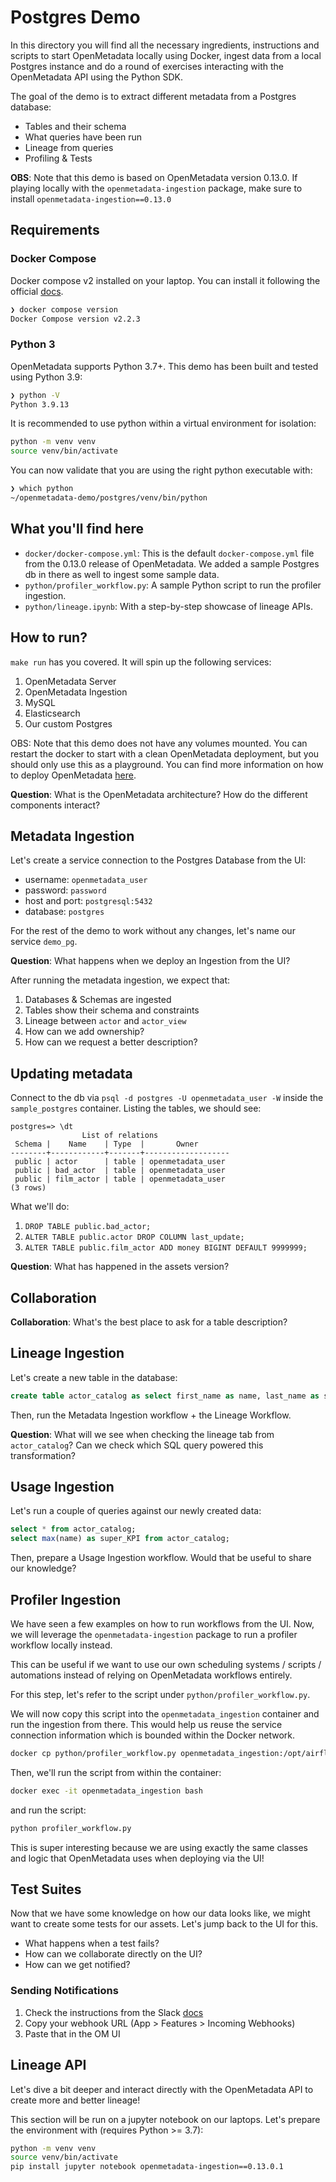 # Postgres Demo

In this directory you will find all the necessary ingredients, instructions and scripts to start OpenMetadata
locally using Docker, ingest data from a local Postgres instance and do a round of exercises interacting with
the OpenMetadata API using the Python SDK.

The goal of the demo is to extract different metadata from a Postgres database:
- Tables and their schema
- What queries have been run
- Lineage from queries
- Profiling & Tests

**OBS**: Note that this demo is based on OpenMetadata version 0.13.0. If playing locally with the `openmetadata-ingestion`
package, make sure to install `openmetadata-ingestion==0.13.0`

## Requirements

### Docker Compose

Docker compose v2 installed on your laptop. You can install it following the official [docs](https://docs.docker.com/compose/install/).

```bash
❯ docker compose version
Docker Compose version v2.2.3
```

### Python 3

OpenMetadata supports Python 3.7+. This demo has been built and tested using Python 3.9:

```bash
❯ python -V
Python 3.9.13
```

It is recommended to use python within a virtual environment for isolation:

```bash
python -m venv venv
source venv/bin/activate
```

You can now validate that you are using the right python executable with:

```bash
❯ which python
~/openmetadata-demo/postgres/venv/bin/python
```

## What you'll find here

- `docker/docker-compose.yml`: This is the default `docker-compose.yml` file from the 0.13.0 release of OpenMetadata. We added
  a sample Postgres db in there as well to ingest some sample data.
- `python/profiler_workflow.py`: A sample Python script to run the profiler ingestion.
- `python/lineage.ipynb`: With a step-by-step showcase of lineage APIs.

## How to run?

`make run` has you covered. It will spin up the following services:

1. OpenMetadata Server
2. OpenMetadata Ingestion
3. MySQL
4. Elasticsearch
5. Our custom Postgres

OBS: Note that this demo does not have any volumes mounted. You can restart the docker to start with a clean
OpenMetadata deployment, but you should only use this as a playground. You can find more information on
how to deploy OpenMetadata [here](https://docs.open-metadata.org/deployment).

**Question**: What is the OpenMetadata architecture? How do the different components interact?

## Metadata Ingestion

Let's create a service connection to the Postgres Database from the UI:
- username: `openmetadata_user`
- password: `password`
- host and port: `postgresql:5432`
- database: `postgres`

For the rest of the demo to work without any changes, let's name our service `demo_pg`.

**Question**: What happens when we deploy an Ingestion from the UI?

After running the metadata ingestion, we expect that:

1. Databases & Schemas are ingested
2. Tables show their schema and constraints
3. Lineage between `actor` and `actor_view`
4. How can we add ownership?
5. How can we request a better description?

## Updating metadata

Connect to the db via `psql -d postgres -U openmetadata_user -W` inside the `sample_postgres` container. Listing
the tables, we should see:

```
postgres=> \dt
                List of relations
 Schema |    Name    | Type  |       Owner
--------+------------+-------+-------------------
 public | actor      | table | openmetadata_user
 public | bad_actor  | table | openmetadata_user
 public | film_actor | table | openmetadata_user
(3 rows)
```

What we'll do:

1. `DROP TABLE public.bad_actor;`
2. `ALTER TABLE public.actor DROP COLUMN last_update;`
3. `ALTER TABLE public.film_actor ADD money BIGINT DEFAULT 9999999;`

**Question**: What has happened in the assets version?

## Collaboration

**Collaboration**: What's the best place to ask for a table description?

## Lineage Ingestion

Let's create a new table in the database:

```sql
create table actor_catalog as select first_name as name, last_name as surname from actor;
```

Then, run the Metadata Ingestion workflow + the Lineage Workflow. 

**Question**: What will we see when checking the lineage tab from `actor_catalog`? Can we check which SQL query 
powered this transformation?

## Usage Ingestion

Let's run a couple of queries against our newly created data:

```sql
select * from actor_catalog;
select max(name) as super_KPI from actor_catalog;
```

Then, prepare a Usage Ingestion workflow. Would that be useful to share our knowledge?

## Profiler Ingestion

We have seen a few examples on how to run workflows from the UI. Now, we will
leverage the `openmetadata-ingestion` package to run a profiler workflow
locally instead.

This can be useful if we want to use our own scheduling systems / scripts / automations
instead of relying on OpenMetadata workflows entirely.

For this step, let's refer to the script under `python/profiler_workflow.py`.

We will now copy this script into the `openmetadata_ingestion` container and run
the ingestion from there. This would help us reuse the service connection information
which is bounded within the Docker network.

```bash
docker cp python/profiler_workflow.py openmetadata_ingestion:/opt/airflow/profiler_workflow.py
```

Then, we'll run the script from within the container:

```bash
docker exec -it openmetadata_ingestion bash
```

and run the script:

```bash
python profiler_workflow.py
```

This is super interesting because we are using exactly the same classes and logic
that OpenMetadata uses when deploying via the UI!

## Test Suites

Now that we have some knowledge on how our data looks like, we might want to create some tests
for our assets. Let's jump back to the UI for this.

- What happens when a test fails?
- How can we collaborate directly on the UI?
- How can we get notified?

### Sending Notifications

1. Check the instructions from the Slack [docs](https://api.slack.com/messaging/webhooks)
2. Copy your webhook URL (App > Features > Incoming Webhooks)
3. Paste that in the OM UI

## Lineage API

Let's dive a bit deeper and interact directly with the OpenMetadata API to create more
and better lineage!

This section will be run on a jupyter notebook on our laptops. Let's prepare the environment
with (requires Python >= 3.7):

```bash
python -m venv venv
source venv/bin/activate
pip install jupyter notebook openmetadata-ingestion==0.13.0.1
```
